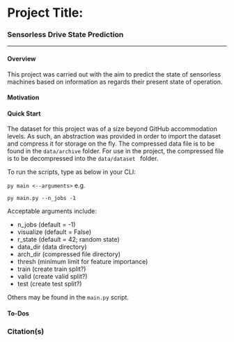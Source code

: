 # Project Title:
### Sensorless Drive State Prediction
___
#### Overview
This project was carried out with the aim to predict the state of sensorless machines based on information as regards their present state of operation.


#### Motivation


#### Quick Start
The dataset for this project was of a size beyond GitHub accommodation levels. As such, an abstraction was provided in order to import the dataset and compress it for storage on the fly. The compressed data file is to be found in the `data/archive` folder. For use in the project, the compressed file is to be decompressed into the `data/dataset
` folder.

To run the scripts, type as below in your CLI:

`py main <--arguments>` e.g.

`py main.py --n_jobs -1`

Acceptable arguments include:
- n_jobs (default = -1)
- visualize (default = False)
- r_state (default = 42; random state)
- data_dir (data directory)
- arch_dir (compressed file directory)
- thresh (minimum limit for feature importance)
- train (create train split?)
- valid (create valid split?)
- test (create test split?)

Others may be found in the `main.py` script.

#### To-Dos

### Citation(s)


